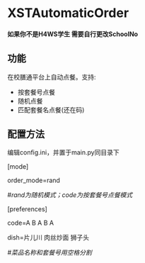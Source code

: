 # XSTAutomaticOrder
#### 如果你不是H4WS学生 需要自行更改SchoolNo
## 功能
在校膳通平台上自动点餐。支持:
- 按套餐号点餐
- 随机点餐
- 匹配套餐名点餐(还在码)





## 配置方法
编辑config.ini，并置于main.py同目录下

[mode]

order_mode=rand

#*rand为随机模式；code为按套餐号点餐模式*

[preferences]

code=A B A B A

dish=片儿川 肉丝炒面 狮子头

*#菜品名称和套餐号用空格分割*
